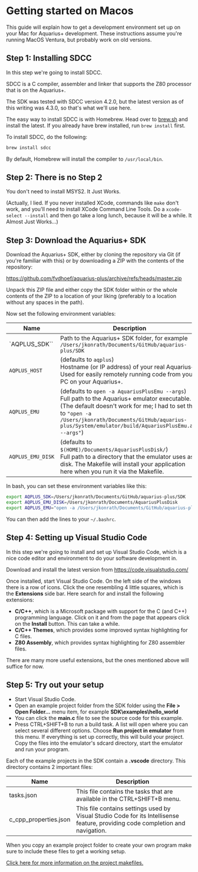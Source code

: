 # Getting started on Macos

This guide will explain how to get a development environment set up on your Mac for Aquarius+ development.
These instructions assume you're running MacOS Ventura, but probably work on old versions.

## Step 1: Installing SDCC

In this step we're going to install SDCC.

SDCC is a C compiler, assembler and linker that supports the Z80 processor that is on the Aquarius+.

The SDK was tested with SDCC version 4.2.0, but the latest version as of this writing was 4.3.0, so that's what we'll use here.

The easy way to install SDCC is with Homebrew. Head over to [brew.sh](https://brew.sh) and install the latest. If you already have brew installed, run `brew install` first.

To install SDCC, do the following:

```bash
brew install sdcc
```

By default, Homebrew will install the compiler to `/usr/local/bin`.

## Step 2: There is no Step 2

You don't need to install MSYS2. It Just Works.

(Actually, I lied. If you never installed XCode, commands like `make` don't work, and you'll need to install XCode Command Line Tools. Do a `xcode-select --install` and then go take a long lunch, because it will be a while. It Almost Just Works...)

## Step 3: Download the Aquarius+ SDK

Download the Aquarius+ SDK, either by cloning the repository via Git (if you're familiar with this) or by downloading a ZIP with the contents of the repository:

https://github.com/fvdhoef/aquarius-plus/archive/refs/heads/master.zip

Unpack this ZIP file and either copy the SDK folder within or the whole contents of the ZIP to a location of your liking (preferably to a location without any spaces in the path).

Now set the following environment variables:

| Name            | Description                                                                                                                                                                                               |
| --------------- | --------------------------------------------------------------------------------------------------------------------------------------------------------------------------------------------------------- |
| `AQPLUS_SDK``      | Path to the Aquarius+ SDK folder, for example `/Users/jkonrath/Documents/GitHub/aquarius-plus/SDK`                                                                                                                                            |
| `AQPLUS_HOST`     | (defaults to `aqplus`)<br>Hostname (or IP address) of your real Aquarius+. Used for easily remotely running code from your PC on your Aquarius+.                                                               |
| `AQPLUS_EMU`      | (defaults to `open -a AquariusPlusEmu --args`)<br>Full path to the Aquarius+ emulator executable. (The default doesn't work for me; I had to set this to `"open -a /Users/jkonrath/Documents/GitHub/aquarius-plus/System/emulator/build/AquariusPlusEmu.app --args"`)                                                                                |
| `AQPLUS_EMU_DISK` | (defaults to `$(HOME)/Documents/AquariusPlusDisk/`)<br>Full path to a directory that the emulator uses as disk. The Makefile will install your application here when you run it via the Makefile. |

In bash, you can set these environment variables like this:
```sh
export AQPLUS_SDK=/Users/jkonrath/Documents/GitHub/aquarius-plus/SDK
export AQPLUS_EMU_DISK=/Users/jkonrath/Documents/AquariusPlusDisk
export AQPLUS_EMU="open -a /Users/jkonrath/Documents/GitHub/aquarius-plus/System/emulator/build/AquariusPlusEmu.app --args"
```

You can then add the lines to your `~/.bashrc`.


## Step 4: Setting up Visual Studio Code

In this step we're going to install and set up Visual Studio Code, which is a nice code editor and environment to do your software development in.

Download and install the latest version from https://code.visualstudio.com/

Once installed, start Visual Studio Code.
On the left side of the windows there is a row of icons. Click the one resembling 4 little squares, which is the **Extensions** side bar. Here search for and install the following extensions:

- **C/C++**, which is a Microsoft package with support for the C (and C++) programming language. Click on it and from the page that appears click on the **Install** button. This can take a while.
- **C/C++ Themes**, which provides some improved syntax highlighting for C files.
- **Z80 Assembly**, which provides syntax highlighting for Z80 assembler files.

There are many more useful extensions, but the ones mentioned above will suffice for now.

## Step 5: Try out your setup

- Start Visual Studio Code.
- Open an example project folder from the SDK folder using the **File > Open Folder...** menu item, for example **SDK\examples\hello_world**
- You can click the **main.c** file to see the source code for this example.
- Press CTRL+SHIFT+B to run a build task. A list will open where you can select several different options. Choose **Run project in emulator** from this menu. If everything is set up correctly, this will build your project. Copy the files into the emulator's sdcard directory, start the emulator and run your program.

Each of the example projects in the SDK contain a **.vscode** directory. This directory contains 2 important files:

| Name                  | Description                                                                                                                    |
| --------------------- | ------------------------------------------------------------------------------------------------------------------------------ |
| tasks.json            | This file contains the tasks that are available in the CTRL+SHIFT+B menu.                                                      |
| c_cpp_properties.json | This file contains settings used by Visual Studio Code for its Intellisense feature, providing code completion and navigation. |

When you copy an example project folder to create your own program make sure to include these files to get a working setup.

[Click here for more information on the project makefiles.](project_makefiles.md)
